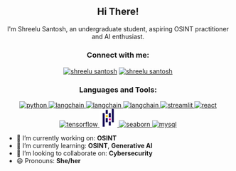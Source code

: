 <h2 align="center">Hi There!</h2>

<p align="center">I'm Shreelu Santosh, an undergraduate student, aspiring OSINT practitioner and AI enthusiast.</p>

<h3 align="center">Connect with me:</h3>
<p align="center">
<a href="https://www.linkedin.com/in/shreelu-santosh/" target="blank"><img align="center" src="https://img.shields.io/badge/Linkedin-0e76a8?style=for-the-badge&logo=Linkedin&logoColor=white" alt="shreelu santosh" /></a>
<a href="https://github.com/ShreeluSantosh" target="blank"><img align="center" src="https://img.shields.io/badge/Github-333?style=for-the-badge&logo=Github&logoColor=white" alt="shreelu santosh" /></a>
</p>

<h3 align="center">Languages and Tools:</h3>
<p align="center"> 
  <a href="https://www.python.org" target="_blank" rel="noreferrer"> <img src="https://avatars.githubusercontent.com/u/1525981?s=200&v=4" alt="python" width="40" height="40"/> </a> 
  <a href="https://www.langchain.com" target="_blank" rel="noreferrer"> <img src="https://avatars.githubusercontent.com/u/126733545?s=200&v=4" alt="langchain" width="40" height="40"/> </a> 
  <a href="https://www.w3schools.com/html" target="_blank" rel="noreferrer"> <img src="https://logos-download.com/wp-content/uploads/2017/07/HTML5_badge.png" alt="langchain" width="40" height="40"/> </a> 
   <a href="https://www.w3schools.com/Css" target="_blank" rel="noreferrer"> <img src="https://www.kindpng.com/picc/m/464-4640184_css3-png-download-css-icon-transparent-png.png" alt="langchain" width="40" height="40"/> </a> 
  <a href="https://streamlit.io" target="_blank" rel="noreferrer"> <img src="https://avatars.githubusercontent.com/u/45109972?s=200&v=4" alt="streamlit" width="40" height="40"/> </a>
  <a href="https://react.dev" target="_blank" rel="noreferrer"> <img src="https://avatars.githubusercontent.com/u/102812?s=200&v=4" alt="react" width="40" height="40"/> </a>
  <a href="https://www.tensorflow.org" target="_blank" rel="noreferrer"> <img src="https://avatars.githubusercontent.com/u/15658638?s=200&v=4" alt="tensorflow" width="40" height="40"/> </a>
  <a href="https://pandas.pydata.org/" target="_blank" rel="noreferrer"> <img src="https://raw.githubusercontent.com/devicons/devicon/2ae2a900d2f041da66e950e4d48052658d850630/icons/pandas/pandas-original.svg" alt="pandas" width="40" height="40"/> </a>  
  <a href="https://seaborn.pydata.org/" target="_blank" rel="noreferrer"> <img src="https://avatars.githubusercontent.com/u/22799945?s=200&v=4" alt="seaborn" width="40" height="40"/> </a> 
  <a href="https://www.mysql.com/" target="_blank" rel="noreferrer"> <img src="https://avatars.githubusercontent.com/u/2452804?s=200&v=4" alt="mysql" width="40" height="40"/> </a> </p>


- 🔭 I’m currently working on: **OSINT**
- 🌱 I’m currently learning: **OSINT**, **Generative AI**
- 👯 I’m looking to collaborate on: **Cybersecurity**
- 😄 Pronouns: **She/her**
